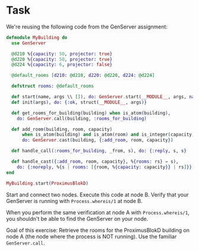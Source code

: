 # Task

We're reusing the following code from the GenServer assignment:

```elixir
defmodule MyBuilding do
  use GenServer

  @d210 %{capacity: 50, projector: true}
  @d220 %{capacity: 50, projector: true}
  @d224 %{capacity: 6, projector: false}

  @default_rooms [d210: @d210, d220: @d220, d224: @d224]

  defstruct rooms: @default_rooms

  def start(name, args \\ []), do: GenServer.start(__MODULE__, args, name: name)
  def init(args), do: {:ok, struct(__MODULE__, args)}

  def get_rooms_for_building(building) when is_atom(building),
    do: GenServer.call(building, :rooms_for_building)

  def add_room(building, room, capacity)
      when is_atom(building) and is_atom(room) and is_integer(capacity),
      do: GenServer.cast(building, {:add_room, room, capacity})

  def handle_call(:rooms_for_building, _from, s), do: {:reply, s, s}

  def handle_cast({:add_room, room, capacity}, %{rooms: rs} = s),
    do: {:noreply, %{s | rooms: [{room, %{capacity: capacity}} | rs]}}
end

MyBuilding.start(ProximusBlokD)
```

Start and connect two nodes. Execute this code at node B. Verify that your GenServer is running with `Process.whereis/1` at node B.

When you perform the same verification at node A with `Process.whereis/1`, you shouldn't be able to find the GenServer on your node.

Goal of this exercise:
Retrieve the rooms for the ProximusBlokD building on node A (the node where the process is NOT running). Use the familiar `GenServer.call`.
